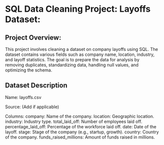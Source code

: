 # SQL Data Cleaning Project: Layoffs Dataset:

## Project Overview:
This project involves cleaning a dataset on company layoffs using SQL. The dataset contains various fields such as company name, location, industry, and layoff statistics. The goal is to prepare the data for analysis by removing duplicates, standardizing data, handling null values, and optimizing the schema.

## Dataset Description
Name: layoffs.csv

Source: (Add if applicable)

Columns:
company: Name of the company.
location: Geographic location.
industry: Industry type.
total_laid_off: Number of employees laid off.
percentage_laid_off: Percentage of the workforce laid off.
date: Date of the layoff.
stage: Stage of the company (e.g., startup, growth).
country: Country of the company.
funds_raised_millions: Amount of funds raised in millions.
